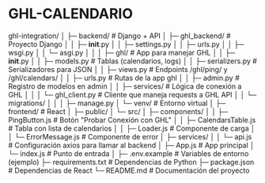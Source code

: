 # GHL-CALENDARIO

ghl-integration/
│
├─ backend/                           # Django + API
│   ├─ ghl_backend/                   # Proyecto Django
│   │   ├─ __init__.py
│   │   ├─ settings.py
│   │   ├─ urls.py
│   │   ├─ wsgi.py
│   │   └─ asgi.py
│   │
│   ├─ ghl/                           # App para manejar GHL
│   │   ├─ __init__.py
│   │   ├─ models.py                  # Tablas (calendarios, logs)
│   │   ├─ serializers.py             # Serializadores para JSON
│   │   ├─ views.py                   # Endpoints /ghl/ping/ y /ghl/calendars/
│   │   ├─ urls.py                    # Rutas de la app ghl
│   │   ├─ admin.py                   # Registro de modelos en admin
│   │   ├─ services/                  # Lógica de conexión a GHL
│   │   │   └─ ghl_client.py          # Cliente que maneja requests a GHL API
│   │   └─ migrations/
│   │
│   ├─ manage.py
│   └─ venv/                          # Entorno virtual
│
├─ frontend/                          # React
│   ├─ public/
│   └─ src/
│       ├─ components/
│       │   ├─ PingButton.js          # Botón "Probar Conexión con GHL"
│       │   ├─ CalendarsTable.js      # Tabla con lista de calendarios
│       │   ├─ Loader.js              # Componente de carga
│       │   └─ ErrorMessage.js        # Componente de error
│       ├─ services/
│       │   └─ api.js                 # Configuración axios para llamar al backend
│       ├─ App.js                     # App principal
│       └─ index.js                   # Punto de entrada
│
├─ .env.example                       # Variables de entorno (ejemplo)
├─ requirements.txt                   # Dependencias de Python
├─ package.json                       # Dependencias de React
└─ README.md                          # Documentación del proyecto
